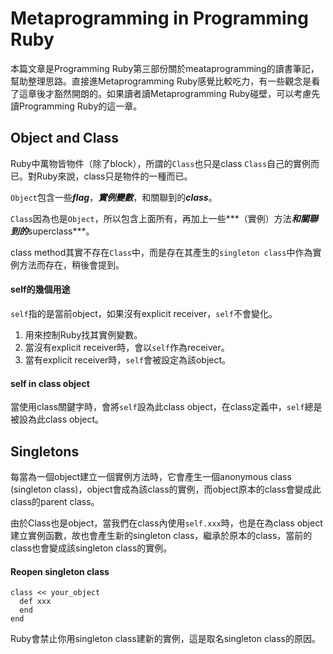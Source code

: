 # Metaprogramming in Programming Ruby

本篇文章是Programming Ruby第三部份關於meataprogramming的讀書筆記，幫助整理思路。直接進Metaprogramming Ruby感覺比較吃力，有一些觀念是看了這章後才豁然開朗的。如果讀者讀Metaprogramming Ruby碰壁，可以考慮先讀Programming Ruby的這一章。

## Object and Class

Ruby中萬物皆物件（除了block），所謂的`Class`也只是class `Class`自己的實例而已。對Ruby來說，class只是物件的一種而已。

`Object`包含一些***flag***，***實例變數***，和關聯到的***class***。

`Class`因為也是`Object`，所以包含上面所有，再加上一些***（實例）方法***和關聯到的***superclass***。

class method其實不存在`Class`中，而是存在其產生的`singleton class`中作為實例方法而存在，稍後會提到。

#### self的幾個用途

`self`指的是當前object，如果沒有explicit receiver，`self`不會變化。

1. 用來控制Ruby找其實例變數。
2. 當沒有explicit receiver時，會以`self`作為receiver。
3. 當有explicit receiver時，`self`會被設定為該object。

#### self in class object

當使用class關鍵字時，會將`self`設為此class object，在class定義中，`self`總是被設為此class object。

## Singletons

每當為一個object建立一個實例方法時，它會產生一個anonymous class (singleton class)，object會成為該class的實例，而object原本的class會變成此class的parent class。

由於Class也是object，當我們在class內使用`self.xxx`時，也是在為class object建立實例函數，故也會產生新的singleton class，繼承於原本的class，當前的class也會變成該singleton class的實例。

#### Reopen singleton class
```
class << your_object
  def xxx
  end
end
```
Ruby會禁止你用singleton class建新的實例，這是取名singleton class的原因。

